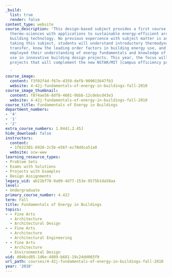 ```yaml
---
_build:
  list: true
  render: false
content_type: website
course_description: 'This design-based subject provides a first course in energy and
  thermo-sciences with applications to sustainable energy-efficient architecture and
  building technology. No previous experience with subject matter is assumed. After
  taking this subject, students will understand introductory thermodynamics and heat
  transfer, know the leading order factors in building energy use, and have creatively
  employed their understanding of energy fundamentals and knowledge of building energy
  use in innovative building design projects. This year, the focus will be on design
  projects that will complement the new NSTAR/MIT [campus efficiency program](http://web.mit.edu/newsoffice/2010/nstar-mit-0526.html).

  '
course_image:
  content: f3f02f4d-f67e-d359-def8-909015647fb3
  website: 4-42j-fundamentals-of-energy-in-buildings-fall-2010
course_image_thumbnail:
  content: f874ae56-8df8-4601-9bbb-12cdebcd43e3
  website: 4-42j-fundamentals-of-energy-in-buildings-fall-2010
course_title: Fundamentals of Energy in Buildings
department_numbers:
- '4'
- '1'
- '2'
extra_course_numbers: 1.044J,2.45J
hide_download: false
instructors:
  content:
  - 1f622301-6920-2c5b-e56f-ec70ddca51a0
  website: ocw-www
learning_resource_types:
- Problem Sets
- Exams with Solutions
- Projects with Examples
- Design Assignments
legacy_uid: ab21bf78-9a09-4d77-153e-9575b1da58aa
level:
- Undergraduate
primary_course_number: 4.42J
term: Fall
title: Fundamentals of Energy in Buildings
topics:
- - Fine Arts
  - Architecture
  - Architectural Design
- - Fine Arts
  - Architecture
  - Architectural Engineering
- - Fine Arts
  - Architecture
  - Environmental Design
uid: d046cd85-1d6e-4889-b681-19c24dd065f9
url_path: courses/4-42j-fundamentals-of-energy-in-buildings-fall-2010
year: '2010'
---
```

